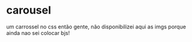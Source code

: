 # carousel
um carrossel no css
então gente, não disponibilizei aqui as imgs porque ainda nao sei colocar
bjs!

